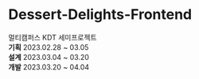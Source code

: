 # Dessert-Delights-Frontend
멀티캠퍼스 KDT 세미프로젝트   
**기획** 2023.02.28 ~ 03.05   
**설계** 2023.03.04 ~ 03.20   
**개발** 2023.03.20 ~ 04.04   
